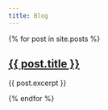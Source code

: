 ```yaml
---
title: Blog
---
```

{% for post in site.posts %}
  <article class="blog__post-lead">
    <h1 class="blog__post-title">
      <a
        class="app__link"
        href="{{ post.url }}">
        {{ post.title }}
      </a>
    </h1>
    <p>{{ post.excerpt }}</p>
  </article>
{% endfor %}
